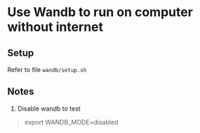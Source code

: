 # Use Wandb to run on computer without internet

## Setup
Refer to file ```wandb/setup.sh```

## Notes
1. Disable wandb to test

> export WANDB_MODE=disabled